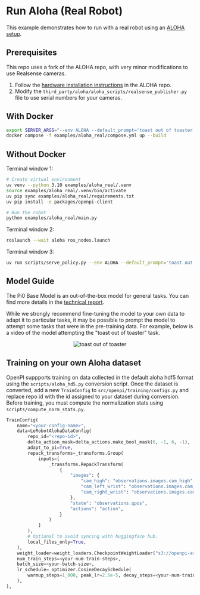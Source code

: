 # Run Aloha (Real Robot)

This example demonstrates how to run with a real robot using an [ALOHA setup](https://github.com/tonyzhaozh/aloha).

## Prerequisites

This repo uses a fork of the ALOHA repo, with very minor modifications to use Realsense cameras.

1. Follow the [hardware installation instructions](https://github.com/tonyzhaozh/aloha?tab=readme-ov-file#hardware-installation) in the ALOHA repo.
1. Modify the `third_party/aloha/aloha_scripts/realsense_publisher.py` file to use serial numbers for your cameras.

## With Docker

```bash
export SERVER_ARGS="--env ALOHA --default_prompt='toast out of toaster'"
docker compose -f examples/aloha_real/compose.yml up --build
```

## Without Docker

Terminal window 1:

```bash
# Create virtual environment
uv venv --python 3.10 examples/aloha_real/.venv
source examples/aloha_real/.venv/bin/activate
uv pip sync examples/aloha_real/requirements.txt
uv pip install -e packages/openpi-client

# Run the robot
python examples/aloha_real/main.py
```

Terminal window 2:

```bash
roslaunch --wait aloha ros_nodes.launch
```

Terminal window 3:

```bash
uv run scripts/serve_policy.py --env ALOHA --default_prompt='toast out of toaster'
```

## Model Guide
The Pi0 Base Model is an out-of-the-box model for general tasks. You can find more details in the [technical report](https://www.physicalintelligence.company/download/pi0.pdf).

While we strongly recommend fine-tuning the model to your own data to adapt it to particular tasks, it may be possible to prompt the model to attempt some tasks that were in the pre-training data. For example, below is a video of the model attempting the "toast out of toaster" task.

<p align="center"> 
  <img src="https://github.com/Physical-Intelligence/openpi/blob/main/examples/aloha_real/toast.gif" alt="toast out of toaster"/> 
</p>

## Training on your own Aloha dataset

OpenPI suppports training on data collected in the default aloha hdf5 format using the `scripts/aloha_hd5.py` conversion script. Once the dataset is converted, add a new `TrainConfig` to `src/openpi/training/configs.py` and replace repo id with the id assigned to your dataset during conversion. Before training, you must compute the normalization stats using `scripts/compute_norm_stats.py`.

```python
TrainConfig(
    name="<your-config-name>",
    data=LeRobotAlohaDataConfig(
        repo_id="<repo-id>",
        delta_action_mask=delta_actions.make_bool_mask(6, -1, 6, -1),
        adapt_to_pi=True,
        repack_transforms=_transforms.Group(
            inputs=[
                _transforms.RepackTransform(
                    {
                        "images": {
                            "cam_high": "observations.images.cam_high",
                            "cam_left_wrist": "observations.images.cam_left_wrist",
                            "cam_right_wrist": "observations.images.cam_right_wrist",
                        },
                        "state": "observations.qpos",
                        "actions": "action",
                    }
                )
            ]
        ),
        # Optional to avoid syncing with huggingface hub.
        local_files_only=True,
    ),
    weight_loader=weight_loaders.CheckpointWeightLoader("s3://openpi-assets-internal/checkpoints/pi0_base"),
    num_train_steps=<your-num-train-steps>,
    batch_size=<your-batch-size>,
    lr_schedule=_optimizer.CosineDecaySchedule(
        warmup_steps=1_000, peak_lr=2.5e-5, decay_steps=<your-num-train-steps>, decay_lr=2.5e-6
    ),
),
```